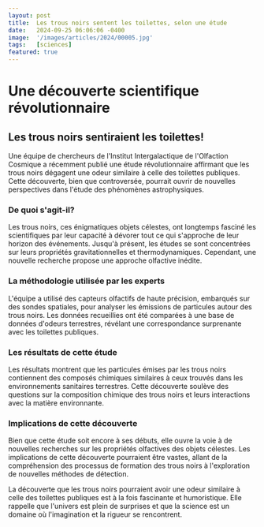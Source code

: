 ```yaml
---
layout: post
title:  Les trous noirs sentent les toilettes, selon une étude
date:   2024-09-25 06:06:06 -0400
image:  '/images/articles/2024/00005.jpg'
tags:   [sciences]
featured: true
---
```


# Une découverte scientifique révolutionnaire

## Les trous noirs sentiraient les toilettes!

Une équipe de chercheurs de l'Institut Intergalactique de l'Olfaction Cosmique a récemment publié une étude révolutionnaire affirmant que les trous noirs dégagent une odeur similaire à celle des toilettes publiques. Cette découverte, bien que controversée, pourrait ouvrir de nouvelles perspectives dans l'étude des phénomènes astrophysiques. 

### De quoi s'agit-il?

Les trous noirs, ces énigmatiques objets célestes, ont longtemps fasciné les scientifiques par leur capacité à dévorer tout ce qui s'approche de leur horizon des événements. Jusqu'à présent, les études se sont concentrées sur leurs propriétés gravitationnelles et thermodynamiques. Cependant, une nouvelle recherche propose une approche olfactive inédite. 

### La méthodologie utilisée par les experts

L'équipe a utilisé des capteurs olfactifs de haute précision, embarqués sur des sondes spatiales, pour analyser les émissions de particules autour des trous noirs. Les données recueillies ont été comparées à une base de données d'odeurs terrestres, révélant une correspondance surprenante avec les toilettes publiques. 

### Les résultats de cette étude

Les résultats montrent que les particules émises par les trous noirs contiennent des composés chimiques similaires à ceux trouvés dans les environnements sanitaires terrestres. Cette découverte soulève des questions sur la composition chimique des trous noirs et leurs interactions avec la matière environnante. 

### Implications de cette découverte

Bien que cette étude soit encore à ses débuts, elle ouvre la voie à de nouvelles recherches sur les propriétés olfactives des objets célestes. Les implications de cette découverte pourraient être vastes, allant de la compréhension des processus de formation des trous noirs à l'exploration de nouvelles méthodes de détection. 

La découverte que les trous noirs pourraient avoir une odeur similaire à celle des toilettes publiques est à la fois fascinante et humoristique. Elle rappelle que l'univers est plein de surprises et que la science est un domaine où l'imagination et la rigueur se rencontrent. 